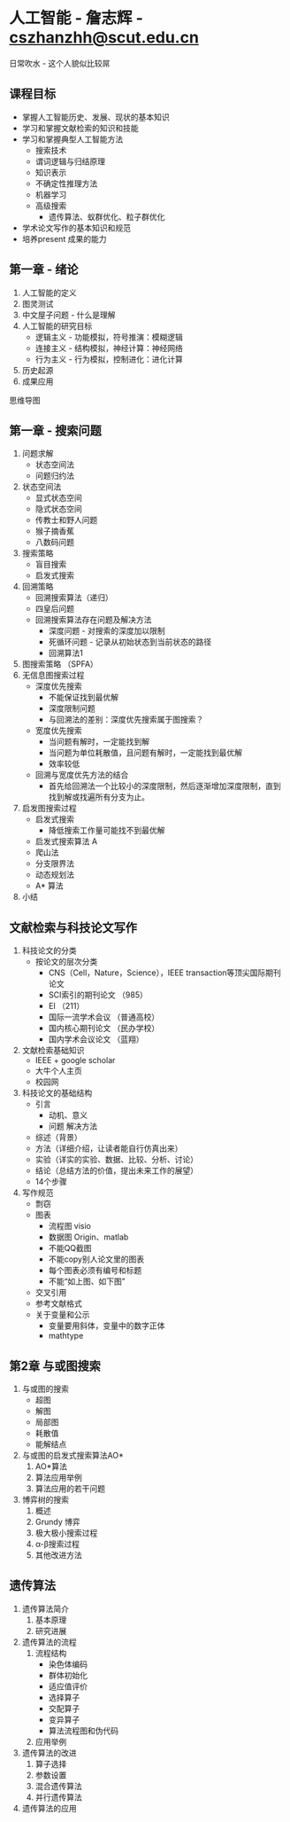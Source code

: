 # 人工智能 - 詹志辉 - cszhanzhh@scut.edu.cn

日常吹水 - 这个人貌似比较屌

## 课程目标
* 掌握人工智能历史、发展、现状的基本知识
* 学习和掌握文献检索的知识和技能
* 学习和掌握典型人工智能方法
    - 搜索技术
    - 谓词逻辑与归结原理
    - 知识表示
    - 不确定性推理方法
    - 机器学习
    - 高级搜索
        - 遗传算法、蚁群优化、粒子群优化
* 学术论文写作的基本知识和规范
* 培养present 成果的能力



 ## 第一章 - 绪论
 1. 人工智能的定义
 2. 图灵测试
 3. 中文屋子问题 - 什么是理解
 4. 人工智能的研究目标
    * 逻辑主义 - 功能模拟，符号推演：模糊逻辑
    * 连接主义 - 结构模拟，神经计算：神经网络
    * 行为主义 - 行为模拟，控制进化：进化计算
5. 历史起源
6. 成果应用

思维导图



## 第一章 - 搜索问题
1. 问题求解
    * 状态空间法
    * 问题归约法
2. 状态空间法
    * 显式状态空间
    * 隐式状态空间
    * 传教士和野人问题
    * 猴子摘香蕉
    * 八数码问题
3. 搜索策略
    * 盲目搜索
    * 启发式搜索
4. 回溯策略
    * 回溯搜索算法（递归）
    * 四皇后问题
    * 回溯搜索算法存在问题及解决方法
        + 深度问题 - 对搜索的深度加以限制
        + 死循环问题 - 记录从初始状态到当前状态的路径
        + 回溯算法1
5. 图搜索策略 （SPFA）
6. 无信息图搜索过程
    * 深度优先搜索
        + 不能保证找到最优解
        + 深度限制问题
        + 与回溯法的差别：深度优先搜索属于图搜索？
    * 宽度优先搜索
        + 当问题有解时，一定能找到解
        + 当问题为单位耗散值，且问题有解时，一定能找到最优解
        + 效率较低
    + 回溯与宽度优先方法的结合
        + 首先给回溯法一个比较小的深度限制，然后逐渐增加深度限制，直到找到解或找遍所有分支为止。
7. 启发图搜索过程
    * 启发式搜索
        - 降低搜索工作量可能找不到最优解
    * 启发式搜索算法 A
    * 爬山法
    * 分支限界法
    * 动态规划法
    * A* 算法 
8. 小结

## 文献检索与科技论文写作
1. 科技论文的分类
    * 按论文的层次分类
        - CNS（Cell，Nature，Science），IEEE transaction等顶尖国际期刊论文
        - SCI索引的期刊论文 （985）
        - EI                （211）
        - 国际一流学术会议 （普通高校）
        - 国内核心期刊论文  （民办学校）
        - 国内学术会议论文 （蓝翔）
2. 文献检索基础知识
    * IEEE +  google scholar
    * 大牛个人主页
    * 校园网
3. 科技论文的基础结构
    * 引言
        - 动机、意义
        - 问题 解决方法
    * 综述（背景）
    * 方法（详细介绍，让读者能自行仿真出来）
    * 实验（详实的实验、数据、比较、分析、讨论）
    * 结论（总结方法的价值，提出未来工作的展望）
    * 14个步骤
4. 写作规范
    * 剽窃
    * 图表
        - 流程图 visio
        - 数据图 Origin、matlab
        - 不能QQ截图
        - 不能copy别人论文里的图表
        - 每个图表必须有编号和标题
        - 不能“如上图、如下图”
    * 交叉引用
    * 参考文献格式
    * 关于变量和公示
        - 变量要用斜体，变量中的数字正体
        - mathtype
    

## 第2章 与或图搜索
1. 与或图的搜索
    * 超图
    * 解图
    * 局部图
    * 耗散值
    * 能解结点
2. 与或图的启发式搜索算法AO*
    1. AO*算法
    2. 算法应用举例
    3. 算法应用的若干问题
3. 博弈树的搜索
    1. 概述
    2. Grundy 博弈
    3. 极大极小搜索过程
    4. α-β搜索过程
    5. 其他改进方法


## 遗传算法
1. 遗传算法简介
    1. 基本原理
    2. 研究进展
2. 遗传算法的流程
    1. 流程结构
        - 染色体编码
        - 群体初始化
        - 适应值评价
        - 选择算子
        - 交配算子
        - 变异算子
        - 算法流程图和伪代码
    2.  应用举例
3. 遗传算法的改进 
    1. 算子选择
    2. 参数设置
    3. 混合遗传算法
    4. 并行遗传算法
4. 遗传算法的应用












